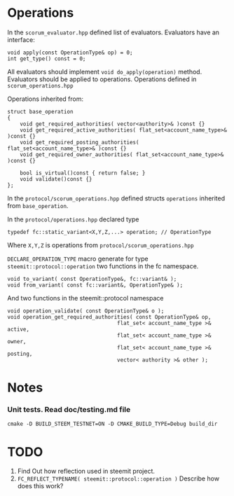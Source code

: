 # Operations
In the `scorum_evaluator.hpp` defined list of evaluators.
Evaluators have an interface:

    void apply(const OperationType& op) = 0;
    int get_type() const = 0;

All evaluators should implement `void do_apply(operation)` method.
Evaluators should be applied to operations. Operations defined in `scorum_operations.hpp`

Operations inherited from:

    struct base_operation
    {
        void get_required_authorities( vector<authority>& )const {}
        void get_required_active_authorities( flat_set<account_name_type>& )const {}
        void get_required_posting_authorities( flat_set<account_name_type>& )const {}
        void get_required_owner_authorities( flat_set<account_name_type>& )const {}

        bool is_virtual()const { return false; }
        void validate()const {}
    };

In the `protocol/scorum_operations.hpp` defined structs `operations` inherited from `base_operation`.

In the `protocol/operations.hpp` declared type

    typedef fc::static_variant<X,Y,Z,...> operation; // OperationType

Where `X,Y,Z` is operations from `protocol/scorum_operations.hpp`

`DECLARE_OPERATION_TYPE` macro generate for type `steemit::protocol::operation` two functions in the fc namespace.

    void to_variant( const OperationType&, fc::variant& );
    void from_variant( const fc::variant&, OperationType& );

And two functions in the steemit::protocol namespace

    void operation_validate( const OperationType& o );
    void operation_get_required_authorities( const OperationType& op,
                                       flat_set< account_name_type >& active,
                                       flat_set< account_name_type >& owner,
                                       flat_set< account_name_type >& posting,
                                       vector< authority >& other );

# Notes
### Unit tests. Read doc/testing.md file

    cmake -D BUILD_STEEM_TESTNET=ON -D CMAKE_BUILD_TYPE=Debug build_dir


# TODO
1. Find Out how reflection used in steemit project.
2. `FC_REFLECT_TYPENAME( steemit::protocol::operation )` Describe how does this work?




